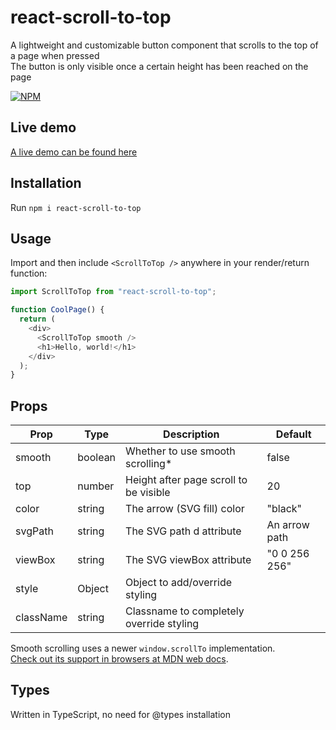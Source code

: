 # react-scroll-to-top

A lightweight and customizable button component that scrolls to the top of a page when pressed  
The button is only visible once a certain height has been reached on the page

[![NPM](https://nodei.co/npm/react-scroll-to-top.png)](https://nodei.co/npm/react-scroll-to-top/)

## Live demo
[A live demo can be found here](https://codesandbox.io/s/react-scroll-to-top-demo-rmuvx?file=/src/App.js)

## Installation

Run `npm i react-scroll-to-top`

## Usage

Import and then include `<ScrollToTop />` anywhere in your render/return function:

```js
import ScrollToTop from "react-scroll-to-top";

function CoolPage() {
  return (
    <div>
      <ScrollToTop smooth />
      <h1>Hello, world!</h1>
    </div>
  );
}
```

## Props

| Prop      | Type    | Description                              | Default       |
| --------- | ------- | ---------------------------------------- | ------------- |
| smooth    | boolean | Whether to use smooth scrolling*         | false         |
| top       | number  | Height after page scroll to be visible   | 20            |
| color     | string  | The arrow (SVG fill) color               | "black"       |
| svgPath   | string  | The SVG path d attribute                 | An arrow path |
| viewBox   | string  | The SVG viewBox attribute                | "0 0 256 256" |
| style     | Object  | Object to add/override styling           |               |
| className | string  | Classname to completely override styling |               |

Smooth scrolling uses a newer `window.scrollTo` implementation.\
[Check out its support in browsers at MDN web docs](https://developer.mozilla.org/en-US/docs/Web/API/Window/scrollTo).

## Types

Written in TypeScript, no need for @types installation
